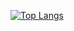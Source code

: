 [![Top Langs](https://github-readme-stats.vercel.app/api/top-langs/?username=labnann&langs_count=10&hide=html)](https://github.com/labnann/github-readme-stats)
